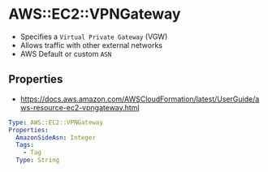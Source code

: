 # AWS::EC2::VPNGateway

- Specifies a `Virtual Private Gateway` (VGW)
- Allows traffic with other external networks
- AWS Default or custom `ASN`

## Properties

- <https://docs.aws.amazon.com/AWSCloudFormation/latest/UserGuide/aws-resource-ec2-vpngateway.html>

```yaml
Type: AWS::EC2::VPNGateway
Properties:
  AmazonSideAsn: Integer
  Tags:
    - Tag
  Type: String
```
